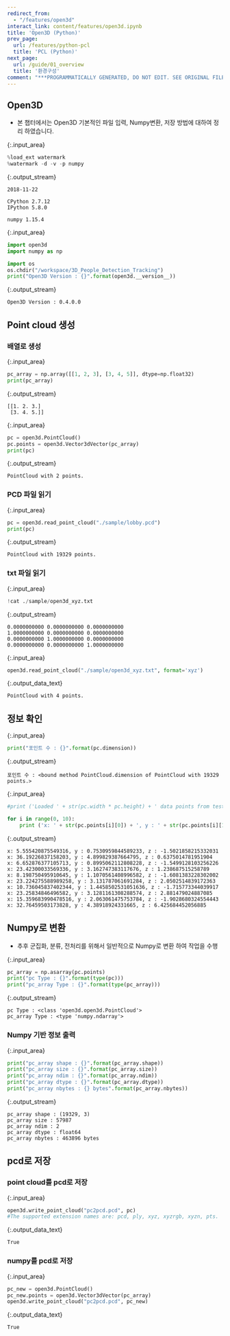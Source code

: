 ```yaml
---
redirect_from:
  - "/features/open3d"
interact_link: content/features/open3d.ipynb
title: 'Open3D (Python)'
prev_page:
  url: /features/python-pcl
  title: 'PCL (Python)'
next_page:
  url: /guide/01_overview
  title: '환경구성'
comment: "***PROGRAMMATICALLY GENERATED, DO NOT EDIT. SEE ORIGINAL FILES IN /content***"
---
```


## Open3D
- 본 챕터에서는 Open3D 기본적인 파일 입력, Numpy변환, 저장 방법에 대하여 정리 하였습니다. 



{:.input_area}
```python
%load_ext watermark
%watermark -d -v -p numpy
```


{:.output_stream}
```
2018-11-22 

CPython 2.7.12
IPython 5.8.0

numpy 1.15.4

```



{:.input_area}
```python
import open3d
import numpy as np

import os
os.chdir("/workspace/3D_People_Detection_Tracking") 
print("Open3D Version : {}".format(open3d.__version__))
```


{:.output_stream}
```
Open3D Version : 0.4.0.0

```

## Point cloud 생성

### 배열로 생성



{:.input_area}
```python
pc_array = np.array([[1, 2, 3], [3, 4, 5]], dtype=np.float32)
print(pc_array)
```


{:.output_stream}
```
[[1. 2. 3.]
 [3. 4. 5.]]

```



{:.input_area}
```python
pc = open3d.PointCloud()
pc.points = open3d.Vector3dVector(pc_array)
print(pc)
```


{:.output_stream}
```
PointCloud with 2 points.

```

### PCD 파일 읽기



{:.input_area}
```python
pc = open3d.read_point_cloud("./sample/lobby.pcd") 
print(pc)
```


{:.output_stream}
```
PointCloud with 19329 points.

```

### txt 파일 읽기



{:.input_area}
```python
!cat ./sample/open3d_xyz.txt
```


{:.output_stream}
```
0.0000000000 0.0000000000 0.0000000000
1.0000000000 0.0000000000 0.0000000000
0.0000000000 1.0000000000 0.0000000000
0.0000000000 0.0000000000 1.0000000000

```



{:.input_area}
```python
open3d.read_point_cloud("./sample/open3d_xyz.txt", format='xyz')
```





{:.output_data_text}
```
PointCloud with 4 points.
```



## 정보 확인



{:.input_area}
```python
print("포인트 수 : {}".format(pc.dimension))
```


{:.output_stream}
```
포인트 수 : <bound method PointCloud.dimension of PointCloud with 19329 points.>

```



{:.input_area}
```python
#print ('Loaded ' + str(pc.width * pc.height) + ' data points from test_pcd.pcd with the following fields: ')

for i in range(0, 10):
    print ('x: ' + str(pc.points[i][0]) + ', y : ' + str(pc.points[i][1]) + ', z : ' + str(pc.points[i][2]))

```


{:.output_stream}
```
x: 5.555420875549316, y : 0.7530959844589233, z : -1.5021858215332031
x: 36.19226837158203, y : 4.899829387664795, z : 0.6375014781951904
x: 6.652876377105713, y : 0.8995062112808228, z : -1.5499128103256226
x: 23.42300033569336, y : 3.162747383117676, z : 1.238687515258789
x: 8.198750495910645, y : 1.1070561408996582, z : -1.6081383228302002
x: 23.224275588989258, y : 3.131787061691284, z : 2.0502514839172363
x: 10.736045837402344, y : 1.4458502531051636, z : -1.715773344039917
x: 23.25834846496582, y : 3.1281161308288574, z : 2.881479024887085
x: 15.359683990478516, y : 2.063061475753784, z : -1.9028680324554443
x: 32.76459503173828, y : 4.38918924331665, z : 6.425684452056885

```

## Numpy로 변환

- 추후 군집화, 분류, 전처리를 위해서 일반적으로 Numpy로 변환 하여 작업을 수행 



{:.input_area}
```python
pc_array = np.asarray(pc.points)
print("pc Type : {}".format(type(pc)))
print("pc_array Type : {}".format(type(pc_array)))
```


{:.output_stream}
```
pc Type : <class 'open3d.open3d.PointCloud'>
pc_array Type : <type 'numpy.ndarray'>

```

### Numpy 기반 정보 출력



{:.input_area}
```python
print("pc_array shape : {}".format(pc_array.shape))
print("pc_array size : {}".format(pc_array.size))
print("pc_array ndim : {}".format(pc_array.ndim))
print("pc_array dtype : {}".format(pc_array.dtype))
print("pc_array nbytes : {} bytes".format(pc_array.nbytes))
```


{:.output_stream}
```
pc_array shape : (19329, 3)
pc_array size : 57987
pc_array ndim : 2
pc_array dtype : float64
pc_array nbytes : 463896 bytes

```

## pcd로 저장

### point cloud를 pcd로 저장



{:.input_area}
```python
open3d.write_point_cloud("pc2pcd.pcd", pc)
#The supported extension names are: pcd, ply, xyz, xyzrgb, xyzn, pts.
```





{:.output_data_text}
```
True
```



### numpy를 pcd로 저장



{:.input_area}
```python
pc_new = open3d.PointCloud()
pc_new.points = open3d.Vector3dVector(pc_array)
open3d.write_point_cloud("pc2pcd.pcd", pc_new)
```





{:.output_data_text}
```
True
```


